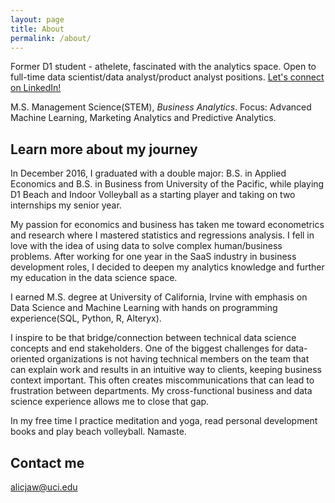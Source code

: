```yaml
---
layout: page
title: About
permalink: /about/
---
```


Former D1 student - athelete, fascinated with the analytics space. Open to full-time data scientist/data analyst/product analyst positions. [Let's connect on LinkedIn!](https://www.linkedin.com/in/alicja-wilk-9b4baa92/)

M.S. Management Science(STEM), _Business Analytics_.
Focus: Advanced Machine Learning, Marketing Analytics and Predictive Analytics.

## Learn more about my journey

In December 2016, I graduated with a double major: B.S. in Applied Economics and B.S. in Business from University of the Pacific, while playing D1 Beach and Indoor Volleyball as a starting player and taking on two internships my senior year.

My passion for economics and business has taken me toward econometrics and research where I mastered statistics and regressions analysis. I fell in love with the idea of using data to solve complex human/business problems.
After working for one year in the SaaS industry in business development roles, I decided to deepen my analytics knowledge and further my education in the data science space.

I earned M.S. degree at University of California, Irvine with emphasis on Data Science and Machine Learning with hands on programming experience(SQL, Python, R, Alteryx).

I inspire to be that bridge/connection between technical data science concepts and end stakeholders. One of the biggest challenges for data-oriented organizations is not having technical members on the team that can explain work and results in an intuitive way to clients, keeping business context important. This often creates miscommunications that can lead to frustration between departments. My cross-functional business and data science experience allows me to close that gap.

In my free time I practice meditation and yoga, read personal development books and play beach volleyball.
Namaste.


## Contact me

[alicjaw@uci.edu](mailto:email@domain.com)
